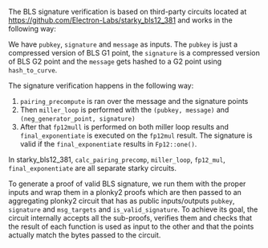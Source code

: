 The BLS signature verification is based on third-party circuits located at https://github.com/Electron-Labs/starky_bls12_381 and works in the following way:

We have `pubkey`, `signature` and `message` as inputs.
The `pubkey` is just a compressed version of BLS G1 point, the `signature` is a compressed version of BLS G2 point and the `message` gets hashed to a G2 point using `hash_to_curve`.

The signature verification happens in the following way:

1. `pairing_precompute` is ran over the message and the signature points
2. Then `miller_loop` is performed with the `(pubkey, message)` and `(neg_generator_point, signature)`
3. After that `fp12mull` is performed on both miller loop results and `final_exponentiate` is executed on the `fp12mul` result. The signature is valid if the `final_exponentiate` results in `Fp12::one()`.

In starky_bls12_381, `calc_pairing_precomp`, `miller_loop`, `fp12_mul`, `final_exponentiate` are all separate starky circuits.

To generate a proof of valid BLS signature, we run them with the proper inputs and wrap them in a plonky2 proofs which are then passed to an aggregating plonky2 circuit that has as public inputs/outputs `pubkey`, `signature` and `msg_targets` and `is_valid_signature`. To achieve its goal, the circuit internally accepts all the sub-proofs, verifies them and checks that the result of each function is used as input to the other and that the points actually match the bytes passed to the circuit.
